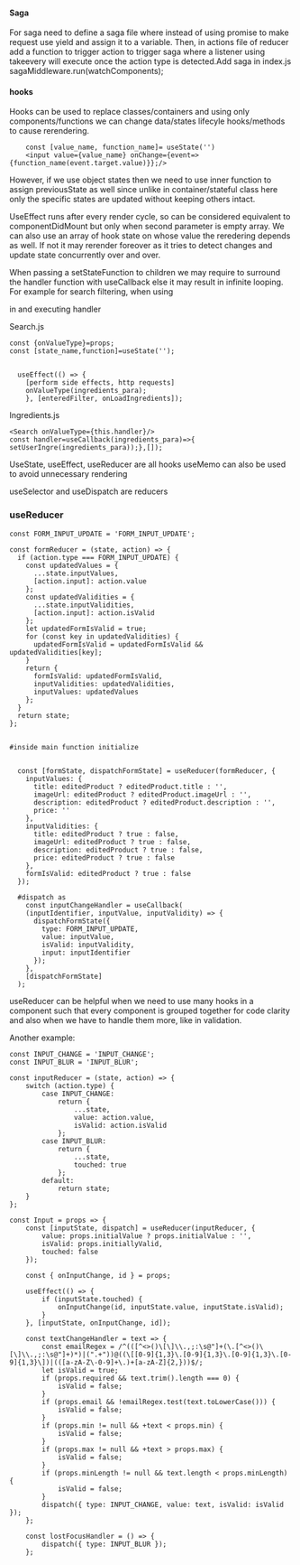 #### Saga
For saga need to define a saga file where instead of using promise to make request use yield and assign it to a variable. Then, in actions file of reducer add a function to trigger action to trigger saga where a listener using takeevery will execute once the action type is detected.Add saga in index.js sagaMiddleware.run(watchComponents);


#### hooks
Hooks can be used to replace classes/containers and using only components/functions we can change data/states lifecyle hooks/methods to cause rerendering. 
```
	const [value_name, function_name]= useState('')
	<input value={value_name} onChange={event=>{function_name(event.target.value)}};/>
```
However, if we use object states then we need to use inner function to assign previousState as well since unlike in container/stateful class here only the specific states are updated without keeping others intact.


UseEffect runs after every render cycle, so can be considered equivalent to componentDidMount but only when second parameter is empty array. We can also use an array of hook state on whose value the reredering depends as well. If not it may rerender foreover as it tries to detect changes and update state concurrently over and over.

When passing a setStateFunction to children we may require to surround the handler function with useCallback else it may result in infinite looping. For example for search filtering, when using <Search> in <Ingredients> and executing handler



Search.js

	const {onValueType}=props;
	const [state_name,function]=useState('');
	
	
	  useEffect(() => {
		[perform side effects, http requests]
		onValueType(ingredients_para);
		}, [enteredFilter, onLoadIngredients]);
Ingredients.js
	
	<Search onValueType={this.handler}/>
	const handler=useCallback(ingredients_para)=>{
	setUserIngre(ingredients_para));},[]);
UseState, useEffect, useReducer are all hooks
useMemo can also be used to avoid unnecessary rendering

useSelector and useDispatch are reducers

### useReducer
```
const FORM_INPUT_UPDATE = 'FORM_INPUT_UPDATE';

const formReducer = (state, action) => {
  if (action.type === FORM_INPUT_UPDATE) {
    const updatedValues = {
      ...state.inputValues,
      [action.input]: action.value
    };
    const updatedValidities = {
      ...state.inputValidities,
      [action.input]: action.isValid
    };
    let updatedFormIsValid = true;
    for (const key in updatedValidities) {
      updatedFormIsValid = updatedFormIsValid && updatedValidities[key];
    }
    return {
      formIsValid: updatedFormIsValid,
      inputValidities: updatedValidities,
      inputValues: updatedValues
    };
  }
  return state;
};


#inside main function initialize


  const [formState, dispatchFormState] = useReducer(formReducer, {
    inputValues: {
      title: editedProduct ? editedProduct.title : '',
      imageUrl: editedProduct ? editedProduct.imageUrl : '',
      description: editedProduct ? editedProduct.description : '',
      price: ''
    },
    inputValidities: {
      title: editedProduct ? true : false,
      imageUrl: editedProduct ? true : false,
      description: editedProduct ? true : false,
      price: editedProduct ? true : false
    },
    formIsValid: editedProduct ? true : false
  });
  
  #dispatch as
    const inputChangeHandler = useCallback(
    (inputIdentifier, inputValue, inputValidity) => {
      dispatchFormState({
        type: FORM_INPUT_UPDATE,
        value: inputValue,
        isValid: inputValidity,
        input: inputIdentifier
      });
    },
    [dispatchFormState]
  );
```
useReducer can be helpful when we need to use many hooks in a component such that every component is grouped together for code clarity and also when we have to handle them more, like in validation.

Another example:
```
const INPUT_CHANGE = 'INPUT_CHANGE';
const INPUT_BLUR = 'INPUT_BLUR';

const inputReducer = (state, action) => {
    switch (action.type) {
        case INPUT_CHANGE:
            return {
                ...state,
                value: action.value,
                isValid: action.isValid
            };
        case INPUT_BLUR:
            return {
                ...state,
                touched: true
            };
        default:
            return state;
    }
};

const Input = props => {
    const [inputState, dispatch] = useReducer(inputReducer, {
        value: props.initialValue ? props.initialValue : '',
        isValid: props.initiallyValid,
        touched: false
    });

    const { onInputChange, id } = props;

    useEffect(() => {
        if (inputState.touched) {
            onInputChange(id, inputState.value, inputState.isValid);
        }
    }, [inputState, onInputChange, id]);

    const textChangeHandler = text => {
        const emailRegex = /^(([^<>()\[\]\\.,;:\s@"]+(\.[^<>()\[\]\\.,;:\s@"]+)*)|(".+"))@((\[[0-9]{1,3}\.[0-9]{1,3}\.[0-9]{1,3}\.[0-9]{1,3}\])|(([a-zA-Z\-0-9]+\.)+[a-zA-Z]{2,}))$/;
        let isValid = true;
        if (props.required && text.trim().length === 0) {
            isValid = false;
        }
        if (props.email && !emailRegex.test(text.toLowerCase())) {
            isValid = false;
        }
        if (props.min != null && +text < props.min) {
            isValid = false;
        }
        if (props.max != null && +text > props.max) {
            isValid = false;
        }
        if (props.minLength != null && text.length < props.minLength) {
            isValid = false;
        }
        dispatch({ type: INPUT_CHANGE, value: text, isValid: isValid });
    };

    const lostFocusHandler = () => {
        dispatch({ type: INPUT_BLUR });
    };
```